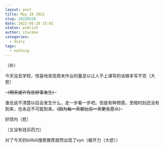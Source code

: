 ```yaml
---
layout: post
title: May 28 2022
slug: 20220528
date: 2022-05-28 15:02
status: publish
author: starmoe
categories: 
  - diary
tags:
  - nothing
---
```

（补）

今天没去学校，惊喜地发现周末作业的量足以让人不上课写的话根本写不完（大悲）

~~（明天或许有些好事发生）~~

谁也说不清楚以后会发生什么，走一步看一步吧。但是有种预感，至暗时刻还没有到来，也永远不可能到来。~~（因为每一天都比前一天更无意义）~~

好烦内（悲）

（又没有钱买药力）

对了今天的bilibili搜索推荐居然出现了xyn（被开力（大悲））
